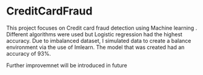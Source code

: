 # CreditCardFraud
This project focuses on Credit card fraud detection using Machine learning . Different algorithms were used but Logistic regression had the highest accuracy.
Due to imbalanced dataset, I simulated data to create a balance environment via the use of Imlearn.
The model that was created had an accuracy of 93%.

Further improvemnet will be introduced in future
